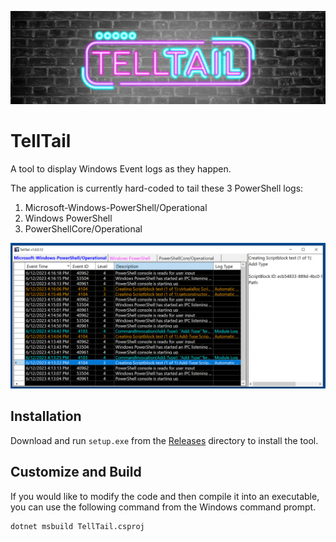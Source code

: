 ![TellTail](TellTail/Images/TellTail%20Brick%20Background.jpg)

# TellTail
A tool to display Windows Event logs as they happen.

The application is currently hard-coded to tail these 3 PowerShell logs:

1) Microsoft-Windows-PowerShell/Operational
2) Windows PowerShell
3) PowerShellCore/Operational

![Demo](TellTail/Images/Demo.png)

## Installation

Download and run `setup.exe` from the [Releases](..\Releases) directory to install the tool.

## Customize and Build

If you would like to modify the code and then compile it into an executable, you can use the following command from the Windows command prompt.

```
dotnet msbuild TellTail.csproj
```

